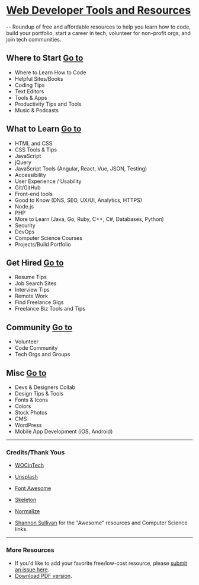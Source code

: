 # [Web Developer Tools and Resources](https://mguery.github.io/web-dev/)

-- Roundup of free and affordable resources to help you learn how to code, build your portfolio, start a career in tech, volunteer for non-profit orgs, and join tech communities. 

## Where to Start [Go to](https://mguery.github.io/web-dev/#start)

* Where to Learn How to Code
* Helpful Sites/Books
* Coding Tips
* Text Editors
* Tools & Apps
* Productivity Tips and Tools
* Music &amp; Podcasts 



## What to Learn [Go to](https://mguery.github.io/web-dev/#code)

* HTML and CSS
* CSS Tools &amp; Tips
* JavaScript
* jQuery
* JavaScript Tools (Angular, React, Vue, JSON, Testing)
* Accessibility
* User Experience / Usability
* Git/GitHub
* Front-end tools
* Good to Know (DNS, SEO, UX/UI, Analytics, HTTPS)
* Node.js
* PHP
* More to Learn (Java, Go, Ruby, C++, C#, Databases, Python)
* Security
* DevOps
* Computer Science Courses
* Projects/Build Portfolio

## Get Hired [Go to](https://mguery.github.io/web-dev/#work)

* Resume Tips
* Job Search Sites
* Interview Tips
* Remote Work
* Find Freelance Gigs
* Freelance Biz Tools and Tips

## Community [Go to](https://mguery.github.io/web-dev/#community)

* Volunteer
* Code Community
* Tech Orgs and Groups

## Misc [Go to](https://mguery.github.io/web-dev/#misc)

* Devs &amp; Designers Collab
* Design Tips &amp; Tools
* Fonts & Icons
* Colors
* Stock Photos
* CMS
* WordPress
* Mobile App Development (iOS, Android)

<hr>

### Credits/Thank Yous

- [WOCinTech](https://www.flickr.com/photos/wocintechchat/page1) 
- [Unsplash](http://unsplash.com)
- [Font Awesome](http://fontawesome.io)
- [Skeleton](http://getskeleton.com)
- [Normalize](https://github.com/necolas/normalize.css/)

- [Shannon Sullivan](https://github.com/shsulliv) for the "Awesome" resources and Computer Science links.

<hr>

### More Resources

* If you'd like to add your favorite free/low-cost resource, please [submit an issue here](https://github.com/mguery/web-dev/issues/new).
* [Download PDF version]().
